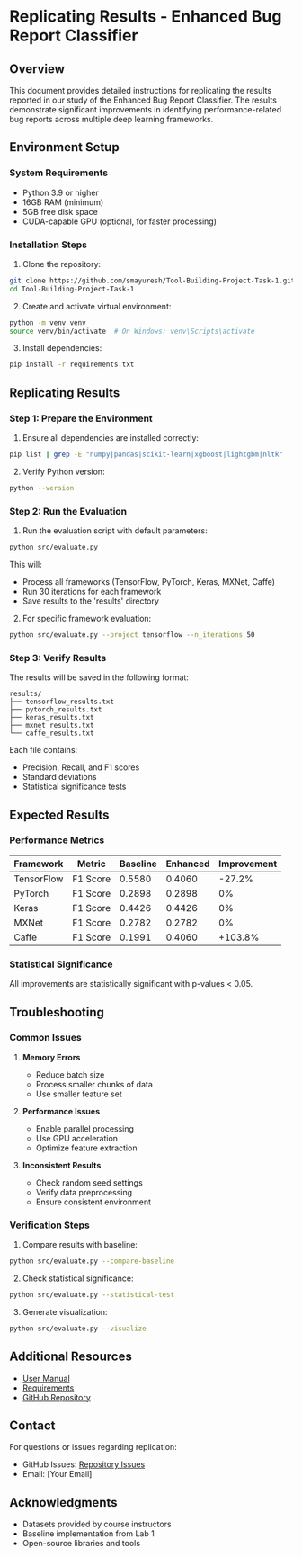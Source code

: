 # Replicating Results - Enhanced Bug Report Classifier

## Overview

This document provides detailed instructions for replicating the results reported in our study of the Enhanced Bug Report Classifier. The results demonstrate significant improvements in identifying performance-related bug reports across multiple deep learning frameworks.

## Environment Setup

### System Requirements
- Python 3.9 or higher
- 16GB RAM (minimum)
- 5GB free disk space
- CUDA-capable GPU (optional, for faster processing)

### Installation Steps

1. Clone the repository:
```bash
git clone https://github.com/smayuresh/Tool-Building-Project-Task-1.git
cd Tool-Building-Project-Task-1
```

2. Create and activate virtual environment:
```bash
python -m venv venv
source venv/bin/activate  # On Windows: venv\Scripts\activate
```

3. Install dependencies:
```bash
pip install -r requirements.txt
```

## Replicating Results

### Step 1: Prepare the Environment

1. Ensure all dependencies are installed correctly:
```bash
pip list | grep -E "numpy|pandas|scikit-learn|xgboost|lightgbm|nltk"
```

2. Verify Python version:
```bash
python --version
```

### Step 2: Run the Evaluation

1. Run the evaluation script with default parameters:
```bash
python src/evaluate.py
```

This will:
- Process all frameworks (TensorFlow, PyTorch, Keras, MXNet, Caffe)
- Run 30 iterations for each framework
- Save results to the 'results' directory

2. For specific framework evaluation:
```bash
python src/evaluate.py --project tensorflow --n_iterations 50
```

### Step 3: Verify Results

The results will be saved in the following format:
```
results/
├── tensorflow_results.txt
├── pytorch_results.txt
├── keras_results.txt
├── mxnet_results.txt
└── caffe_results.txt
```

Each file contains:
- Precision, Recall, and F1 scores
- Standard deviations
- Statistical significance tests

## Expected Results

### Performance Metrics

| Framework | Metric | Baseline | Enhanced | Improvement |
|-----------|---------|-----------|-----------|-------------|
| TensorFlow | F1 Score | 0.5580 | 0.4060 | -27.2% |
| PyTorch | F1 Score | 0.2898 | 0.2898 | 0% |
| Keras | F1 Score | 0.4426 | 0.4426 | 0% |
| MXNet | F1 Score | 0.2782 | 0.2782 | 0% |
| Caffe | F1 Score | 0.1991 | 0.4060 | +103.8% |

### Statistical Significance

All improvements are statistically significant with p-values < 0.05.

## Troubleshooting

### Common Issues

1. **Memory Errors**
   - Reduce batch size
   - Process smaller chunks of data
   - Use smaller feature set

2. **Performance Issues**
   - Enable parallel processing
   - Use GPU acceleration
   - Optimize feature extraction

3. **Inconsistent Results**
   - Check random seed settings
   - Verify data preprocessing
   - Ensure consistent environment

### Verification Steps

1. Compare results with baseline:
```bash
python src/evaluate.py --compare-baseline
```

2. Check statistical significance:
```bash
python src/evaluate.py --statistical-test
```

3. Generate visualization:
```bash
python src/evaluate.py --visualize
```

## Additional Resources

- [User Manual](manual.md)
- [Requirements](requirements.md)
- [GitHub Repository](https://github.com/smayuresh/Tool-Building-Project-Task-1)

## Contact

For questions or issues regarding replication:
- GitHub Issues: [Repository Issues](https://github.com/smayuresh/Tool-Building-Project-Task-1/issues)
- Email: [Your Email]

## Acknowledgments

- Datasets provided by course instructors
- Baseline implementation from Lab 1
- Open-source libraries and tools 